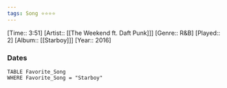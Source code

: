 ```yaml
---
tags: Song ⭐⭐⭐⭐ 
---
```

[Time:: 3:51]
[Artist:: [[The Weekend ft. Daft Punk]]]
[Genre:: R&B]
[Played:: 2]
[Album:: [[Starboy]]]
[Year:: 2016]
### Dates
````dataview
TABLE Favorite_Song
WHERE Favorite_Song = "Starboy"
````